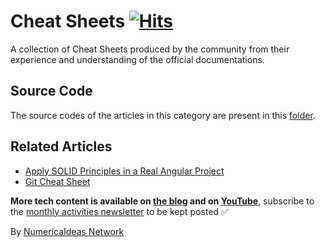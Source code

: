 # Cheat Sheets&nbsp;[![Hits](https://hits.seeyoufarm.com/api/count/incr/badge.svg?url=https%3A%2F%2Fgithub.com%2Fnumerica-ideas%2Fcommunity%2Ftree%2Fmaster%2Fcheatsheets&count_bg=%2379C83D&title_bg=%23555555&icon=&icon_color=%23E7E7E7&title=hits&edge_flat=false)](https://numericaideas.com/blog/category/tech/cheatsheets)

A collection of Cheat Sheets produced by the community from their experience and understanding of the official documentations.

## Source Code
The source codes of the articles in this category are present in this [folder](./).

## Related Articles
<!-- TAG-POSTS-LIST:START -->
- [Apply SOLID Principles in a Real Angular Project](https://numericaideas.com/blog/solid-principles-in-angular-cheat-sheet/)
- [Git Cheat Sheet](https://numericaideas.com/blog/git-cheat-sheet/)
<!-- TAG-POSTS-LIST:END -->

**More tech content is available on [the blog](https://numericaideas.com/blog/) and on [YouTube](https://www.youtube.com/@numericaideas/channels?sub_confirmation=1)**, subscribe to the [monthly activities newsletter](https://numericaideas.com/blog/category/news/) to be kept posted ✅

By [NumericaIdeas Network](https://numericaideas.com)
